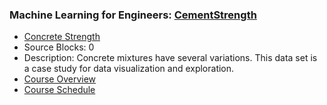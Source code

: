 ### Machine Learning for Engineers: [CementStrength](https://www.apmonitor.com/pds/index.php/Main/CementStrength)
- [Concrete Strength](https://www.apmonitor.com/pds/index.php/Main/CementStrength)
 - Source Blocks: 0
 - Description: Concrete mixtures have several variations. This data set is a case study for data visualization and exploration.
- [Course Overview](https://apmonitor.com/pds)
- [Course Schedule](https://apmonitor.com/pds/index.php/Main/CourseSchedule)

